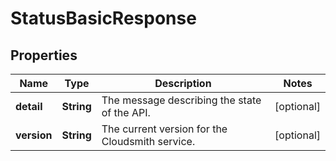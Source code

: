 
# StatusBasicResponse

## Properties
Name | Type | Description | Notes
------------ | ------------- | ------------- | -------------
**detail** | **String** | The message describing the state of the API. |  [optional]
**version** | **String** | The current version for the Cloudsmith service. |  [optional]



